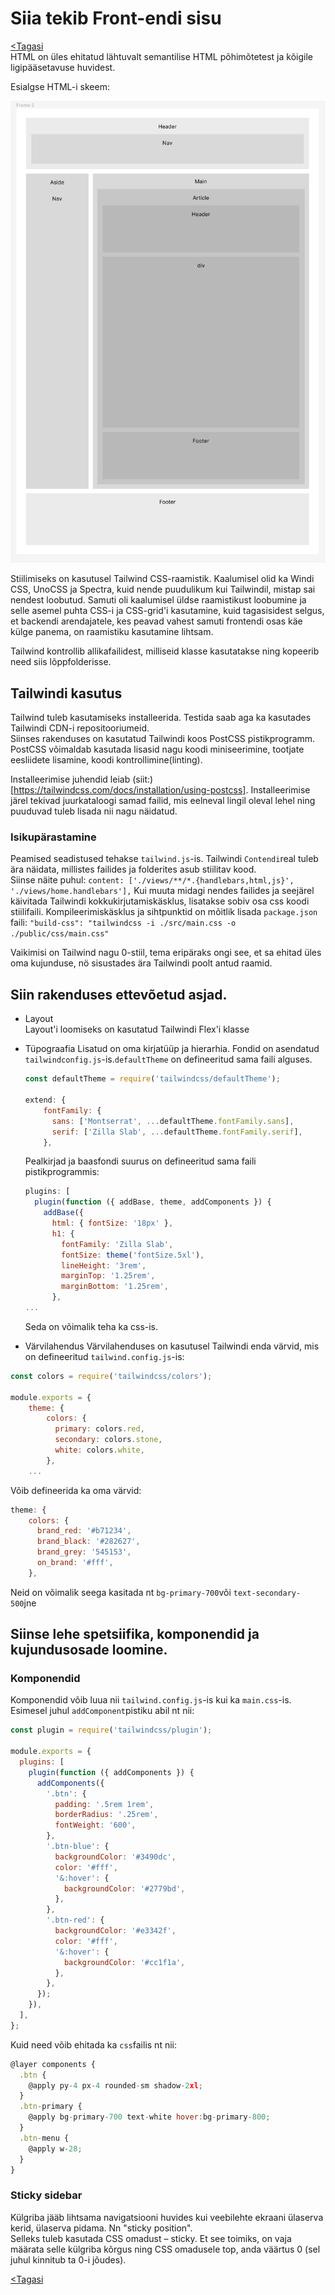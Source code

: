 # Siia tekib Front-endi sisu

[<Tagasi](../../README.md)  
HTML on üles ehitatud lähtuvalt semantilise HTML põhimõtetest ja kõigile ligipääsetavuse huvidest.

Esialgse HTML-i skeem:

![Veebilehe skelett](images/html.jpg)

Stiilimiseks on kasutusel Tailwind CSS-raamistik. Kaalumisel olid ka Windi CSS, UnoCSS ja Spectra, kuid nende puudulikum kui Tailwindil, mistap sai nendest loobutud. Samuti oli kaalumisel üldse raamistikust loobumine ja selle asemel puhta CSS-i ja CSS-grid'i kasutamine, kuid tagasisidest selgus, et backendi arendajatele, kes peavad vahest samuti frontendi osas käe külge panema, on raamistiku kasutamine lihtsam.

Tailwind kontrollib allikafailidest, milliseid klasse kasutatakse ning kopeerib need siis lõppfolderisse.

## Tailwindi kasutus

Tailwind tuleb kasutamiseks installeerida. Testida saab aga ka kasutades Tailwindi CDN-i repositooriumeid.  
Siinses rakenduses on kasutatud Tailwindi koos PostCSS pistikprogramm. PostCSS võimaldab kasutada lisasid nagu koodi miniseerimine, tootjate eesliidete lisamine, koodi kontrollimine(linting).

Installeerimise juhendid leiab (siit:)[https://tailwindcss.com/docs/installation/using-postcss].
Installeerimise järel tekivad juurkataloogi samad failid, mis eelneval lingil oleval lehel ning puuduvad tuleb lisada nii nagu näidatud.

### Isikupärastamine

Peamised seadistused tehakse `tailwind.js`-is.
Tailwindi `Contendi`real tuleb ära näidata, millistes failides ja folderites asub stiilitav kood.  
Siinse näite puhul: `content: ['./views/**/*.{handlebars,html,js}', './views/home.handlebars'],`
Kui muuta midagi nendes failides ja seejärel käivitada Tailwindi kokkukirjutamiskäsklus, lisatakse sobiv osa css koodi stiilifaili.
Kompileerimiskäsklus ja sihtpunktid on mõitlik lisada `package.json` faili: `"build-css": "tailwindcss -i ./src/main.css -o ./public/css/main.css"`

Vaikimisi on Tailwind nagu 0-stiil, tema eripäraks ongi see, et sa ehitad üles oma kujunduse, nö sisustades ära Tailwindi poolt antud raamid.

## Siin rakenduses ettevõetud asjad.

- Layout  
  Layout'i loomiseks on kasutatud Tailwindi Flex'i klasse
- Tüpograafia
  Lisatud on oma kirjatüüp ja hierarhia. Fondid on asendatud `tailwindconfig.js`-is.`defaultTheme` on defineeritud sama faili alguses.

  ```javascript
  const defaultTheme = require('tailwindcss/defaultTheme');

  extend: {
      fontFamily: {
        sans: ['Montserrat', ...defaultTheme.fontFamily.sans],
        serif: ['Zilla Slab', ...defaultTheme.fontFamily.serif],
      },
  ```

  Pealkirjad ja baasfondi suurus on defineeritud sama faili pistikprogrammis:

  ```javascript
  plugins: [
    plugin(function ({ addBase, theme, addComponents }) {
      addBase({
        html: { fontSize: '18px' },
        h1: {
          fontFamily: 'Zilla Slab',
          fontSize: theme('fontSize.5xl'),
          lineHeight: '3rem',
          marginTop: '1.25rem',
          marginBottom: '1.25rem',
        },
  ...
  ```

  Seda on võimalik teha ka css-is.

- Värvilahendus
  Värvilahenduses on kasutusel Tailwindi enda värvid, mis on defineeritud `tailwind.config.js`-is:

```javascript
const colors = require('tailwindcss/colors');

module.exports = {
    theme: {
        colors: {
          primary: colors.red,
          secondary: colors.stone,
          white: colors.white,
        },
    ...
```

Võib defineerida ka oma värvid:

```javascript
theme: {
    colors: {
      brand_red: '#b71234',
      brand_black: '#282627',
      brand_grey: '545153',
      on_brand: '#fff',
    },
```

Neid on võimalik seega kasitada nt `bg-primary-700`või `text-secondary-500`jne

## Siinse lehe spetsiifika, komponendid ja kujundusosade loomine.

### Komponendid

Komponendid võib luua nii `tailwind.config.js`-is kui ka `main.css`-is. Esimesel juhul `addComponent`pistiku abil nt nii:

```javascript
const plugin = require('tailwindcss/plugin');

module.exports = {
  plugins: [
    plugin(function ({ addComponents }) {
      addComponents({
        '.btn': {
          padding: '.5rem 1rem',
          borderRadius: '.25rem',
          fontWeight: '600',
        },
        '.btn-blue': {
          backgroundColor: '#3490dc',
          color: '#fff',
          '&:hover': {
            backgroundColor: '#2779bd',
          },
        },
        '.btn-red': {
          backgroundColor: '#e3342f',
          color: '#fff',
          '&:hover': {
            backgroundColor: '#cc1f1a',
          },
        },
      });
    }),
  ],
};
```

Kuid need võib ehitada ka `css`failis nt nii:

```javascript
@layer components {
  .btn {
    @apply py-4 px-4 rounded-sm shadow-2xl;
  }
  .btn-primary {
    @apply bg-primary-700 text-white hover:bg-primary-800;
  }
  .btn-menu {
    @apply w-28;
  }
}
```

### Sticky sidebar

Külgriba jääb lihtsama navigatsiooni huvides kui veebilehte ekraani ülaserva kerid, ülaserva pidama. Nn "sticky position".  
Selleks tuleb kasutada CSS omadust – sticky. Et see toimiks, on vaja määrata selle külgriba kõrgus ning CSS omadusele top, anda väärtus 0 (sel juhul kinnitub ta 0-i jõudes).

[<Tagasi](../../README.md)
